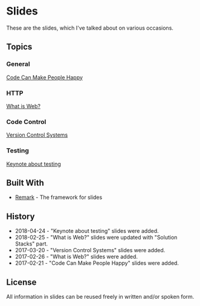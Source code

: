# Slides

These are the slides, which I've talked about on various occasions.

## Topics

### General

[Code Can Make People Happy](https://vytautas-k.github.io/slides/code-can-make-people-happy/)

### HTTP

[What is Web?](https://vytautas-k.github.io/slides/what-is-web/)

### Code Control

[Version Control Systems](https://vytautas-k.github.io/slides/version-control-systems/)

### Testing

[Keynote about testing](https://vytautas-k.github.io/slides/about-testing/)

## Built With

* [Remark](https://github.com/gnab/remark) - The framework for slides

## History

- 2018-04-24 - "Keynote about testing" slides were added.
- 2018-02-25 - "What is Web?" slides were updated with "Solution Stacks" part.
- 2017-03-20 - "Version Control Systems" slides were added.
- 2017-02-26 - "What is Web?" slides were added.
- 2017-02-21 - "Code Can Make People Happy" slides were added.

## License

All information in slides can be reused freely in written and/or spoken form.
